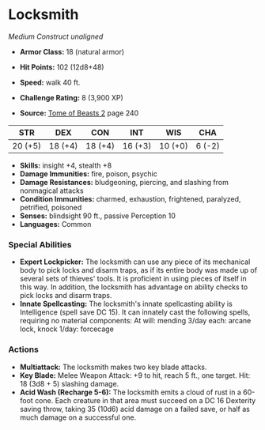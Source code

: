 # Locksmith

*Medium* *Construct* *unaligned*

- **Armor Class:** 18 (natural armor)
- **Hit Points:** 102 (12d8+48)
- **Speed:** walk 40 ft.

- **Challenge Rating:** 8 (3,900 XP)
- **Source:** [Tome of Beasts 2](https://koboldpress.com/kpstore/product/tome-of-beasts-2-for-5th-edition) page 240

| STR | DEX | CON | INT | WIS | CHA |
| --- | --- | --- | --- | --- | --- |
| 20 (+5) | 18 (+4) | 18 (+4) | 16 (+3) | 10 (+0) | 6 (-2) |

- **Skills:** insight +4, stealth +8
- **Damage Immunities:** fire, poison, psychic
- **Damage Resistances:** bludgeoning, piercing, and slashing from nonmagical attacks
- **Condition Immunities:** charmed, exhaustion, frightened, paralyzed, petrified, poisoned
- **Senses:** blindsight 90 ft., passive Perception 10
- **Languages:** Common

### Special Abilities

- **Expert Lockpicker:** The locksmith can use any piece of its mechanical body to pick locks and disarm traps, as if its entire body was made up of several sets of thieves' tools. It is proficient in using pieces of itself in this way. In addition, the locksmith has advantage on ability checks to pick locks and disarm traps.
- **Innate Spellcasting:** The locksmith's innate spellcasting ability is Intelligence (spell save DC 15). It can innately cast the following spells, requiring no material components:
At will: mending
3/day each: arcane lock, knock
1/day: forcecage

### Actions

- **Multiattack:** The locksmith makes two key blade attacks.
- **Key Blade:** Melee Weapon Attack: +9 to hit, reach 5 ft., one target. Hit: 18 (3d8 + 5) slashing damage.
- **Acid Wash (Recharge 5-6):** The locksmith emits a cloud of rust in a 60-foot cone. Each creature in that area must succeed on a DC 16 Dexterity saving throw, taking 35 (10d6) acid damage on a failed save, or half as much damage on a successful one.


